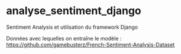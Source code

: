 # analyse_sentiment_django
Sentiment Analysis et utilisation du framework Django 

Données avec lequelles on entraîne le modèle : https://github.com/gamebusterz/French-Sentiment-Analysis-Dataset

